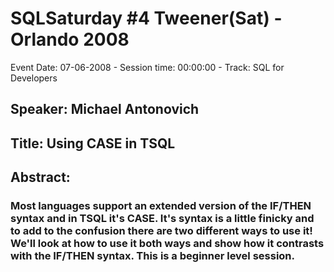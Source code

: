# SQLSaturday #4 Tweener(Sat) - Orlando 2008
Event Date: 07-06-2008 - Session time: 00:00:00 - Track: SQL for Developers
## Speaker: Michael Antonovich
## Title: Using CASE in TSQL
## Abstract:
### Most languages support an extended version of the IF/THEN syntax and in TSQL it's CASE. It's syntax is a little finicky and to add to the confusion there are two different ways to use it! We'll look at how to use it both ways and show how it contrasts with the IF/THEN syntax. This is a beginner level session.
